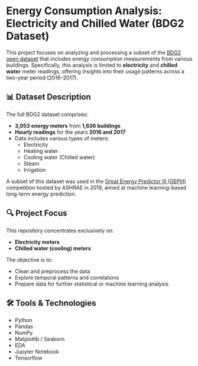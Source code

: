 # Energy Consumption Analysis: Electricity and Chilled Water (BDG2 Dataset)

This project focuses on analyzing and processing a subset of the [BDG2 open dataset](https://www.kaggle.com/code/chuanfutan/energy-consumption-forecasting-project/input) that includes energy consumption measurements from various buildings. Specifically, this analysis is limited to **electricity** and **chilled water** meter readings, offering insights into their usage patterns across a two-year period (2016–2017).

## 📊 Dataset Description

The full BDG2 dataset comprises:
- **3,053 energy meters** from **1,636 buildings**
- **Hourly readings** for the years **2016 and 2017**
- Data includes various types of meters:
  - Electricity
  - Heating water
  - Cooling water (Chilled water)
  - Steam
  - Irrigation

A subset of this dataset was used in the [Great Energy Predictor III (GEPIII)](https://www.kaggle.com/c/ashrae-energy-prediction) competition hosted by ASHRAE in 2019, aimed at machine learning-based long-term energy prediction.

## 🔍 Project Focus

This repository concentrates exclusively on:
- **Electricity meters**
- **Chilled water (cooling) meters**

The objective is to:
- Clean and preprocess the data
- Explore temporal patterns and correlations
- Prepare data for further statistical or machine learning analysis

## 🛠️ Tools & Technologies

- Python
- Pandas
- NumPy
- Matplotlib / Seaborn
- EDA
- Jupyter Notebook
- Tensorflow

